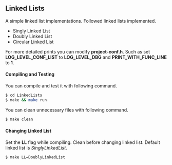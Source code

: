 ## Linked Lists
A simple linked list implementations. Followed linked lists implemented.

 - Singly Linked List
 - Doubly Linked List
 - Circular Linked List

For more detailed prints you can modify **project-conf.h**. Such as set **LOG_LEVEL_CONF_LIST** to **LOG_LEVEL_DBG** and **PRINT_WITH_FUNC_LINE** to **1**.

#### Compiling and Testing
 You can compile and test it with following command.
```sh
$ cd LinkedLists
$ make && make run
```
 You can clean unnecessary files with following command.
```sh
$ make clean
```
#### Changing Linked List
Set the **LL** flag while compiling. Clean before changing linked list. Default linked list is *SinglyLinkedList*.
```sh
$ make LL=DoublyLinkedList
```